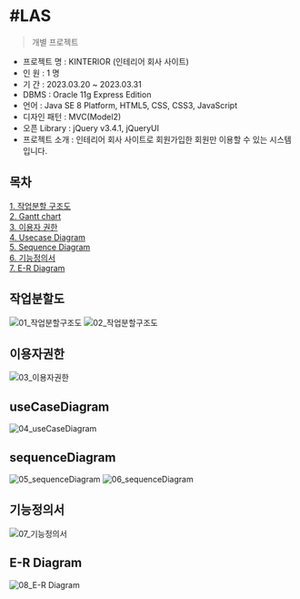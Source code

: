 #LAS
======
> 개별 프로젝트

- 프로젝트 명 : KINTERIOR (인테리어 회사 사이트)
- 인 원 : 1 명
- 기 간 : 2023.03.20 ~ 2023.03.31
- DBMS : Oracle 11g Express Edition
- 언어 : Java SE 8 Platform, HTML5, CSS, CSS3, JavaScript
- 디자인 패턴 : MVC(Model2)
- 오픈 Library : jQuery v3.4.1, jQueryUI
- 프로젝트 소개 : 인테리어 회사 사이트로 회원가입한 회원만 이용할 수 있는 시스템입니다.

## 목차
[1. 작업분할 구조도]()<br>
[2. Gantt chart]()<br>
[3. 이용자 권한]()<br>
[4. Usecase Diagram]()<br>
[5. Sequence Diagram]()<br>
[6. 기능정의서]()<br>
[7. E-R Diagram]()<br>

## 작업분할도
![01_작업분할구조도](https://user-images.githubusercontent.com/110598034/228998773-383c361e-7f6e-434b-a40a-be65bff3e876.JPG)
![02_작업분할구조도](https://user-images.githubusercontent.com/110598034/228998805-57ca5a43-46d0-40fa-965e-df29edb4083b.JPG)
## 이용자권한
![03_이용자권한](https://user-images.githubusercontent.com/110598034/228998844-f4de2fcd-2307-4b95-be1b-c5da05e194e2.JPG)
## useCaseDiagram
![04_useCaseDiagram](https://user-images.githubusercontent.com/110598034/228998881-ba17d736-d3f6-42d0-b455-5475d0b30847.JPG)
## sequenceDiagram
![05_sequenceDiagram](https://user-images.githubusercontent.com/110598034/228998885-43470b13-6902-4455-a06a-73c493da7943.JPG)
![06_sequenceDiagram](https://user-images.githubusercontent.com/110598034/228998951-c91d0a05-3ba7-464c-a1e8-35876c0568bf.JPG)
## 기능정의서
![07_기능정의서](https://user-images.githubusercontent.com/110598034/228999003-dd5bdbae-d16f-41f5-9448-1bd2d85c117c.jpg)
## E-R Diagram
![08_E-R Diagram](https://user-images.githubusercontent.com/110598034/228999038-f33576e9-3b8b-4a0a-8dd1-8422d474529b.png)

